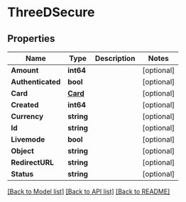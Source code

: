 # ThreeDSecure

## Properties

Name | Type | Description | Notes
------------ | ------------- | ------------- | -------------
**Amount** | **int64** |  | [optional] 
**Authenticated** | **bool** |  | [optional] 
**Card** | [**Card**](Card.md) |  | [optional] 
**Created** | **int64** |  | [optional] 
**Currency** | **string** |  | [optional] 
**Id** | **string** |  | [optional] 
**Livemode** | **bool** |  | [optional] 
**Object** | **string** |  | [optional] 
**RedirectURL** | **string** |  | [optional] 
**Status** | **string** |  | [optional] 

[[Back to Model list]](../README.md#documentation-for-models) [[Back to API list]](../README.md#documentation-for-api-endpoints) [[Back to README]](../README.md)


